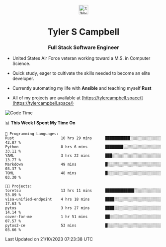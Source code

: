 <p align="center">
<a href="https://www.linkedin.com/in/t36campbell" target="blank"><img align="center" src="https://ik.imagekit.io/t36campbell/Portfolio/linkedin.png.original_m8bbGgPh6.png" alt="t36campbell" height="30" width="30" /></a>
</p>
<h1 align="center">Tyler S Campbell</h1>
<h3 align="center">Full Stack Software Engineer</h3>

* United States Air Force veteran working toward a M.S. in Computer Science.

* Quick study, eager to cultivate the skills needed to become an elite developer.

* Currently automating my life with **Ansible** and teaching myself **Rust**

* All of my projects are available at [https://tylercampbell.space/](https://tylercampbell.space/)

<!--START_SECTION:waka-->
![Code Time](http://img.shields.io/badge/Code%20Time-2%2C909%20hrs%2037%20mins-blue)

📊 **This Week I Spent My Time On** 

```text
💬 Programming Languages: 
Rust                     10 hrs 29 mins      ███████████░░░░░░░░░░░░░░   42.87 % 
Python                   8 hrs 6 mins        ████████░░░░░░░░░░░░░░░░░   33.11 % 
YAML                     3 hrs 22 mins       ███░░░░░░░░░░░░░░░░░░░░░░   13.77 % 
Markdown                 49 mins             █░░░░░░░░░░░░░░░░░░░░░░░░   03.37 % 
TOML                     48 mins             █░░░░░░░░░░░░░░░░░░░░░░░░   03.30 % 

🐱‍💻 Projects: 
toretsu                  13 hrs 11 mins      █████████████░░░░░░░░░░░░   53.89 % 
visa-unified-endpoint    4 hrs 18 mins       ████░░░░░░░░░░░░░░░░░░░░░   17.63 % 
pytos                    3 hrs 27 mins       ████░░░░░░░░░░░░░░░░░░░░░   14.14 % 
cover-for-me             1 hr 51 mins        ██░░░░░░░░░░░░░░░░░░░░░░░   07.57 % 
pytos2-ce                53 mins             █░░░░░░░░░░░░░░░░░░░░░░░░   03.66 % 
```


 Last Updated on 21/10/2023 07:23:38 UTC
<!--END_SECTION:waka-->

